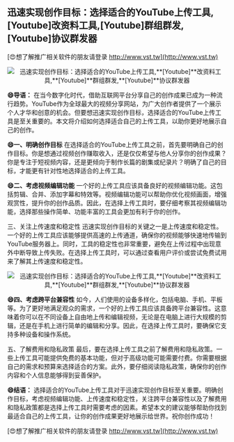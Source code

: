 ## **迅速实现创作目标：选择适合的YouTube上传工具,**[Youtube]**改资料工具,**[Youtube]**群组群发,**[Youtube]**协议群发器**

[😍想了解推广相关软件的朋友请登录 http://www.vst.tw](http://www.vst.tw)

 <center><img src="https://vst.tw/MP4/tuiguang/png/0.png" alt="迅速实现创作目标：选择适合的YouTube上传工具,**[Youtube]**改资料工具,**[Youtube]**群组群发,**[Youtube]**协议群发器"></center>

**😄导语：**
在当今数字化时代，借助互联网平台分享自己的创作成果已成为一种流行趋势。YouTube作为全球最大的视频分享网站，为广大创作者提供了一个展示个人才华和创意的机会。但要想迅速实现创作目标，选择适合的YouTube上传工具是至关重要的。本文将介绍如何选择适合自己的上传工具，以助你更好地展示自己的创作。

**😄一、明确创作目标**
在选择适合的YouTube上传工具之前，首先要明确自己的创作目标。你是想通过视频创作赚取收入，还是仅仅希望与他人分享你的创作成果？你是专注于短视频内容，还是更倾向于制作长篇的剧集或纪录片？明确了自己的目标，才能更有针对性地选择适合的上传工具。

**😄二、考虑视频编辑功能**
一个好的上传工具应该具备良好的视频编辑功能。这包括剪辑、合并、添加字幕和特效等。视频编辑功能可以帮助你优化视频画面，增强观赏性，提升你的创作品质。因此，在选择上传工具时，要仔细考察其视频编辑功能，选择那些操作简单、功能丰富的工具会更加有利于你的创作。

三、关注上传速度和稳定性
迅速实现创作目标的关键之一是上传速度和稳定性。一个好的上传工具应该能够提供高速的上传通道，确保你的视频能够快速地传输到YouTube服务器上。同时，工具的稳定性也非常重要，避免在上传过程中出现意外中断导致上传失败。在选择上传工具时，可以通过查看用户评价或尝试免费试用来了解其上传速度和稳定性。

 <center><img src="https://vst.tw/MP4/tuiguang/png/5.png" alt="迅速实现创作目标：选择适合的YouTube上传工具,**[Youtube]**改资料工具,**[Youtube]**群组群发,**[Youtube]**协议群发器"></center>

**😄四、考虑跨平台兼容性**
如今，人们使用的设备多样化，包括电脑、手机、平板等。为了更好地满足观众的需求，一个好的上传工具应该具备跨平台兼容性。这意味着你可以在不同设备上自由地上传和编辑视频，无论是在电脑上进行大规模的剪辑，还是在手机上进行简单的编辑和分享。因此，在选择上传工具时，要确保它支持多种设备和操作系统。

五、了解费用和隐私政策
最后，要在选择上传工具之前了解费用和隐私政策。一些上传工具可能提供免费的基本功能，但对于高级功能可能需要付费。你需要根据自己的需求和预算来选择适合的方案。此外，要仔细阅读隐私政策，确保你的创作内容和个人信息能够得到妥善保护。

**😄结语：**
选择适合的YouTube上传工具对于迅速实现创作目标至关重要。明确创作目标，考虑视频编辑功能、上传速度和稳定性，关注跨平台兼容性以及了解费用和隐私政策都是选择上传工具时需要考虑的因素。希望本文的建议能够帮助你找到最适合自己的上传工具，让你的创作成果更好地展示给世界。祝你创作成功！

[😍想了解推广相关软件的朋友请登录 http://www.vst.tw](http://www.vst.tw)



